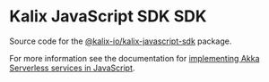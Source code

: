 # Kalix JavaScript SDK SDK

Source code for the [@kalix-io/kalix-javascript-sdk](https://www.npmjs.com/package/@kalix-io/kalix-javascript-sdk) package.

For more information see the documentation for [implementing Akka Serverless services in JavaScript](https://docs.kalix.io/javascript/).
